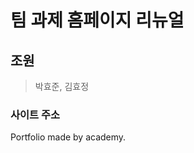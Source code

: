 # 팀 과제 홈페이지 리뉴얼

## 조원

> 박효준, 김효정



### 사이트 주소

[https://hyojuns.github.io/Teamportfoliohomepage/]: 이동하기	"홈페이지 이동"





Portfolio made by academy.

